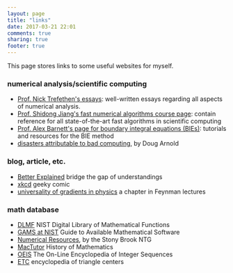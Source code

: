```yaml
---
layout: page
title: "links"
date: 2017-03-21 22:01
comments: true
sharing: true
footer: true
---
```


This page stores links to some useful websites for myself.


### numerical analysis/scientific computing

* [Prof. Nick Trefethen's essays](http://people.maths.ox.ac.uk/trefethen/essays.html): well-written essays regarding all aspects of numerical analysis.
* [Prof. Shidong Jiang's fast numerical algorithms course page](https://web.njit.edu/~jiang/math707.html): contain reference for all state-of-the-art fast algorithms in scientific computing
* [Prof. Alex Barnett's page for boundary integral equations (BIEs)](https://math.dartmouth.edu/~ahb/BIE/): tutorials and resources for the BIE method
* [disasters attributable to bad computing](http://www-users.math.umn.edu/~arnold/disasters/disasters.html), by Doug Arnold


### blog, article, etc.

* [Better Explained](https://betterexplained.com/) bridge the gap of understandings
* [xkcd](https://xkcd.com/) geeky comic
* [universality of gradients in physics](http://www.feynmanlectures.caltech.edu/II_12.html) a chapter in Feynman lectures

### math database

* [DLMF](http://dlmf.nist.gov/) NIST Digital Library of Mathematical Functions
* [GAMS at NIST](http://gams.nist.gov/) Guide to Available Mathematical Software
* [Numerical Resources](http://tonic.physics.sunysb.edu/docs/num_meth.html), by the Stony Brook NTG
* [MacTutor](http://www-history.mcs.st-andrews.ac.uk/index.html) History of Mathematics
* [OEIS](http://oeis.org/) The On-Line Encyclopedia of Integer Sequences
* [ETC](http://faculty.evansville.edu/ck6/encyclopedia/ETC.html) encyclopedia of triangle centers